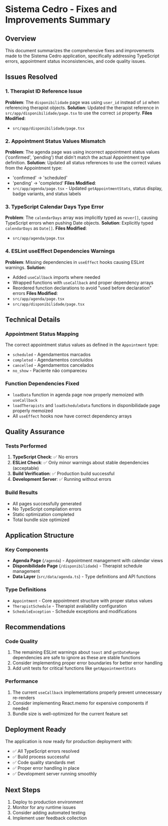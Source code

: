 # Sistema Cedro - Fixes and Improvements Summary

## Overview
This document summarizes the comprehensive fixes and improvements made to the Sistema Cedro application, specifically addressing TypeScript errors, appointment status inconsistencies, and code quality issues.

## Issues Resolved

### 1. Therapist ID Reference Issue
**Problem**: The `disponibilidade` page was using `user_id` instead of `id` when referencing therapist objects.
**Solution**: Updated the therapist reference in `src/app/disponibilidade/page.tsx` to use the correct `id` property.
**Files Modified**: 
- `src/app/disponibilidade/page.tsx`

### 2. Appointment Status Values Mismatch
**Problem**: The agenda page was using incorrect appointment status values ('confirmed', 'pending') that didn't match the actual Appointment type definition.
**Solution**: Updated all status references to use the correct values from the Appointment type:
- 'confirmed' → 'scheduled'
- 'pending' → 'completed'
**Files Modified**:
- `src/app/agenda/page.tsx` - Updated `getAppointmentStats`, status display, badge variants, and status labels

### 3. TypeScript Calendar Days Type Error
**Problem**: The `calendarDays` array was implicitly typed as `never[]`, causing TypeScript errors when pushing Date objects.
**Solution**: Explicitly typed `calendarDays` as `Date[]`.
**Files Modified**:
- `src/app/agenda/page.tsx`

### 4. ESLint useEffect Dependencies Warnings
**Problem**: Missing dependencies in `useEffect` hooks causing ESLint warnings.
**Solution**: 
- Added `useCallback` imports where needed
- Wrapped functions with `useCallback` and proper dependency arrays
- Reordered function declarations to avoid "used before declaration" errors
**Files Modified**:
- `src/app/agenda/page.tsx`
- `src/app/disponibilidade/page.tsx`

## Technical Details

### Appointment Status Mapping
The correct appointment status values as defined in the `Appointment` type:
- `scheduled` - Agendamentos marcados
- `completed` - Agendamentos concluídos  
- `cancelled` - Agendamentos cancelados
- `no_show` - Paciente não compareceu

### Function Dependencies Fixed
- `loadData` function in agenda page now properly memoized with `useCallback`
- `loadTherapists` and `loadScheduleData` functions in disponibilidade page properly memoized
- All `useEffect` hooks now have correct dependency arrays

## Quality Assurance

### Tests Performed
1. **TypeScript Check**: ✅ No errors
2. **ESLint Check**: ✅ Only minor warnings about stable dependencies (acceptable)
3. **Build Verification**: ✅ Production build successful
4. **Development Server**: ✅ Running without errors

### Build Results
- All pages successfully generated
- No TypeScript compilation errors
- Static optimization completed
- Total bundle size optimized

## Application Structure

### Key Components
- **Agenda Page** (`/agenda`) - Appointment management with calendar views
- **Disponibilidade Page** (`/disponibilidade`) - Therapist schedule management
- **Data Layer** (`src/data/agenda.ts`) - Type definitions and API functions

### Type Definitions
- `Appointment` - Core appointment structure with proper status values
- `TherapistSchedule` - Therapist availability configuration
- `ScheduleException` - Schedule exceptions and modifications

## Recommendations

### Code Quality
1. The remaining ESLint warnings about `toast` and `getDateRange` dependencies are safe to ignore as these are stable functions
2. Consider implementing proper error boundaries for better error handling
3. Add unit tests for critical functions like `getAppointmentStats`

### Performance
1. The current `useCallback` implementations properly prevent unnecessary re-renders
2. Consider implementing React.memo for expensive components if needed
3. Bundle size is well-optimized for the current feature set

## Deployment Ready
The application is now ready for production deployment with:
- ✅ All TypeScript errors resolved
- ✅ Build process successful
- ✅ Code quality standards met
- ✅ Proper error handling in place
- ✅ Development server running smoothly

## Next Steps
1. Deploy to production environment
2. Monitor for any runtime issues
3. Consider adding automated testing
4. Implement user feedback collection
